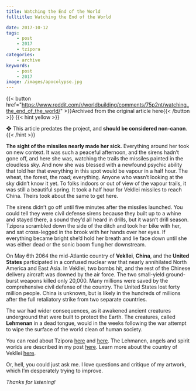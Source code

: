 ```yaml
---
title: Watching the End of the World
fulltitle: Watching the End of the World

date: 2017-10-12
tags:
    - post
    - 2017
    - tzipora
categories:
    - archive
keywords:
    - post
    - 2017
image: /images/apocolypse.jpg
---
```

{{< button href="https://www.reddit.com/r/worldbuilding/comments/75p2nt/watching_the_end_of_the_world/" >}}Archived from the original article here{{< /button >}}
{{< hint yellow >}}

❖ This article predates the project, and **should be considered non-canon**.
{{< /hint >}}

**The sight of the missiles nearly made her sick.** Everything around her took on new context. It was such a peaceful afternoon, and the sirens hadn’t gone off, and here she was, watching the trails the missiles painted in the cloudless sky. And now she was blessed with a newfound psychic ability that told her that everything in this spot would be vapour in a half hour. The wheat, the forest, the road; everything. Anyone who wasn’t looking at the sky didn’t know it yet. To folks indoors or out of view of the vapour trails, it was still a beautiful spring. It took a half hour for Vekllei missiles to reach China. Theirs took about the same to get here.

The sirens didn’t go off until five minutes after the missiles launched. You could tell they were civil defense sirens because they built up to a whine and stayed there, a sound they’d all heard in drills, but it wasn’t drill season. Tzipora scrambled down the side of the ditch and took her bike with her, and sat cross-legged in the brook with her hands over her eyes. If everything became bright she’d hold her breath and lie face down until she was either dead or the sonic boom flung her downstream.

On May 6th 2064 the mid-Atlantic country of **Vekllei**, **China**, and the **United States** participated in a confused nuclear war that nearly annihilated North America and East Asia. In Vekllei, two bombs hit, and the rest of the Chinese delivery aircraft was downed by the air force. The two small-yield ground-burst weapons killed only 20,000. Many millions were saved by the comprehensive civil defense of the country. The United States lost forty million people. China is unknown, but is likely in the hundreds of millions after the full retaliatory strike from two separate countries.

The war had wider consequences, as it awakened ancient creatures underground that were built to protect the Earth. The creatures, called **Lehmenan** in a dead tongue, would in the weeks following the war attempt to wipe the surface of the world clean of human society.

You can read about Tzipora [here](https://www.reddit.com/r/worldbuilding/comments/6xtflc/tzipora_one_of_the_children_to_stop_ageing_vekllei/) and [here](https://www.reddit.com/r/worldbuilding/comments/7249z5/tzipora_the_undying_miracle_child_vekllei/). The Lehmanen, angels and spirit worlds are described in my post [here](https://www.reddit.com/r/worldbuilding/comments/752bfk/the_face_of_human_extinction/). Learn more about the country of Vekllei [here](https://www.reddit.com/r/worldbuilding/comments/74l1yc/a_little_vekllei_general_store/).

Or, hell, you could just ask me. I love questions and critique of my artwork, which I’m desperately trying to improve.

*Thanks for listening!*
